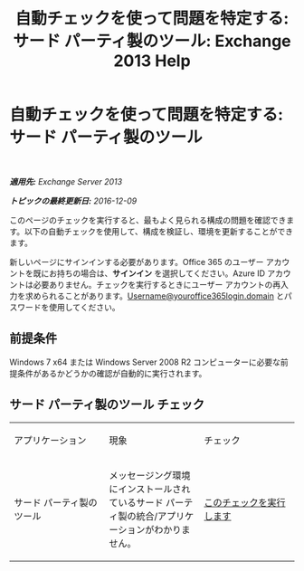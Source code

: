 ﻿---
title: '自動チェックを使って問題を特定する: サード パーティ製のツール: Exchange 2013 Help'
TOCTitle: '自動チェックを使って問題を特定する: サード パーティ製のツール'
ms:assetid: 83b71e35-892e-44e3-9fce-c608b49bbc61
ms:mtpsurl: https://technet.microsoft.com/ja-jp/library/Dn793974(v=EXCHG.150)
ms:contentKeyID: 62633009
ms.date: 04/24/2018
mtps_version: v=EXCHG.150
ms.translationtype: HT
---

# 自動チェックを使って問題を特定する: サード パーティ製のツール

 

_**適用先:** Exchange Server 2013_

_**トピックの最終更新日:** 2016-12-09_

このページのチェックを実行すると、最もよく見られる構成の問題を確認できます。以下の自動チェックを使用して、構成を検証し、環境を更新することができます。

新しいページにサインインする必要があります。Office 365 のユーザー アカウントを既にお持ちの場合は、<strong>サインイン</strong> を選択してください。Azure ID アカウントは必要ありません。チェックを実行するときにユーザー アカウントの再入力を求められることがあります。Username@youroffice365login.domain とパスワードを使用してください。

## 前提条件

Windows 7 x64 または Windows Server 2008 R2 コンピューターに必要な前提条件があるかどうかの確認が自動的に実行されます。

## サード パーティ製のツール チェック


<table>
<colgroup>
<col style="width: 33%" />
<col style="width: 33%" />
<col style="width: 33%" />
</colgroup>
<tbody>
<tr class="odd">
<td><p>アプリケーション</p></td>
<td><p>現象</p></td>
<td><p>チェック</p></td>
</tr>
<tr class="even">
<td><p>サード パーティ製のツール</p></td>
<td><p>メッセージング環境にインストールされているサード パーティ製の統合/アプリケーションがわかりません。</p></td>
<td><p><a href="https://go.microsoft.com/?linkid=9834907">このチェックを実行します</a></p></td>
</tr>
</tbody>
</table>


